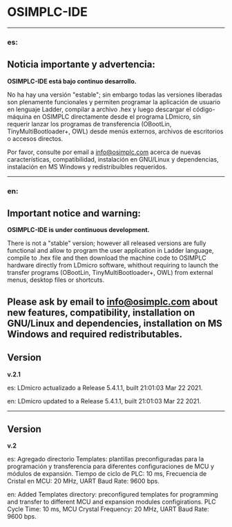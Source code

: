 # OSIMPLC-IDE

---
### es:  
## Noticia importante y advertencia:  

**OSIMPLC-IDE está bajo continuo desarrollo.**  

No ha hay una versión "estable"; sin embargo todas las versiones liberadas son plenamente funcionales y permiten programar la aplicación de usuario en lenguaje Ladder, compilar a archivo .hex y luego descargar el código-máquina en OSIMPLC directamente desde el programa LDmicro, sin requerir lanzar los programas de transferencia (OBootLin, TinyMultiBootloader+, OWL) desde menús externos, archivos de escritorios o accesos directos.  

Por favor, consulte por email a info@osimplc.com acerca de nuevas características, compatibilidad, instalación en GNU/Linux y dependencias, instalación en MS Windows y redistribuíbles requeridos.  

---
### en:  
## Important notice and warning:  

**OSIMPLC-IDE is under continuous development.**  

There is not a "stable" version; however all released versions are fully functional and allow to program the user application in Ladder language, compile to .hex file and then download the machine code to OSIMPLC hardware directly from LDmicro software, whithout requiring to launch the transfer programs (OBootLin, TinyMultiBootloader+, OWL) from external menus, desktop files or shortcuts.  

Please ask by email to info@osimplc.com about new features, compatibility,  installation on GNU/Linux and dependencies, installation on MS Windows and required redistributables.  
---
## Version
**v.2.1**

es: LDmicro actualizado a Release 5.4.1.1, built 21:01:03 Mar 22 2021.  

en: LDmicro updated to a Release 5.4.1.1, built 21:01:03 Mar 22 2021.  

---
## Version
**v.2**  

es: Agregado directorio Templates: plantillas preconfiguradas para la programación y transferencia para diferentes configuraciones de MCU y módulos de expansión. Tiempo de ciclo de PLC: 10 ms, Frecuencia de Cristal en MCU: 20 MHz, UART Baud Rate: 9600 bps.  

en: Added Templates directory: preconfigured templates for programming and transfer to different MCU and expansion modules configirations. PLC Cycle Time: 10 ms, MCU Crystal Frequency: 20 MHz, UART Baud Rate: 9600 bps.  
